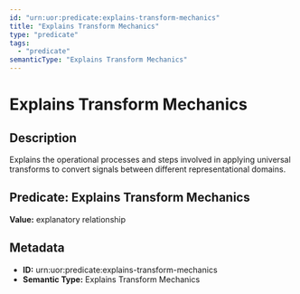 ```yaml
---
id: "urn:uor:predicate:explains-transform-mechanics"
title: "Explains Transform Mechanics"
type: "predicate"
tags:
  - "predicate"
semanticType: "Explains Transform Mechanics"
---
```


# Explains Transform Mechanics

## Description

Explains the operational processes and steps involved in applying universal transforms to convert signals between different representational domains.

## Predicate: Explains Transform Mechanics

**Value:** explanatory relationship

## Metadata

- **ID:** urn:uor:predicate:explains-transform-mechanics
- **Semantic Type:** Explains Transform Mechanics
